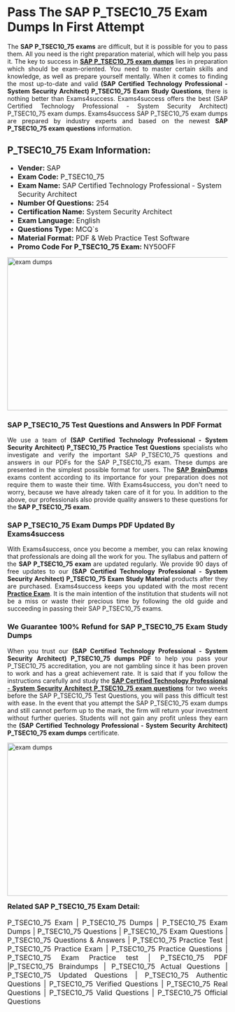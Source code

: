 <h1><strong><strong>Pass The SAP P_TSEC10_75 Exam Dumps In First Attempt</strong></strong></h1> <p style="text-align:justify">The <strong>SAP P_TSEC10_75 exams</strong> are difficult, but it is possible for you to pass them. All you need is the right preparation material, which will help you pass it. The key to success in <a href="https://www.exams4success.com/sap/p_tsec10_75-pdf-exam-dumps"><strong>SAP P_TSEC10_75 exam dumps</strong></a> lies in preparation which should be exam-oriented. You need to master certain skills and knowledge, as well as prepare yourself mentally. When it comes to finding the most up-to-date and valid <strong>(SAP Certified Technology Professional - System Security Architect) P_TSEC10_75 Exam Study Questions</strong>, there is nothing better than Exams4success. Exams4success offers the best (SAP Certified Technology Professional - System Security Architect) P_TSEC10_75 exam dumps. Exams4success SAP P_TSEC10_75 exam dumps are prepared by industry experts and based on the newest <strong>SAP P_TSEC10_75 exam questions</strong> information.</p> <h2><strong><strong>P_TSEC10_75 Exam Information:</strong></strong></h2> <ul> <li><span style="font-size:16px"><strong>Vender:</strong> SAP</span></li> <li><span style="font-size:16px"><strong>Exam Code:</strong> P_TSEC10_75</span></li> <li><span style="font-size:16px"><strong>Exam Name:</strong> SAP Certified Technology Professional - System Security Architect</span></li> <li><span style="font-size:16px"><strong>Number Of Questions:</strong> 254</span></li> <li><span style="font-size:16px"><strong>Certification Name:</strong> System Security Architect</span></li> <li><span style="font-size:16px"><strong>Exam Language:</strong> English</span></li> <li><span style="font-size:16px"><strong>Questions Type:</strong> MCQ`s</span></li> <li><span style="font-size:16px"><strong>Material Format:</strong> PDF & Web Practice Test Software</span></li> <li><span style="font-size:16px"><strong>Promo Code For P_TSEC10_75 Exam: </strong>NY50OFF</span></li> </ul> <p><a href="https://www.exams4success.com/sap/p_tsec10_75-pdf-exam-dumps" rel="no-follow"><img alt="exam dumps" src="https://www.certcollections.com/uploads/content/infrist1.png" style="height:350px; width:750px" /></a></p> <h3><strong>SAP P_TSEC10_75 Test Questions and Answers In PDF Format</strong></h3> <p style="text-align:justify">We use a team of <strong>(SAP Certified Technology Professional - System Security Architect) P_TSEC10_75 Practice Test Questions</strong> specialists who investigate and verify the important SAP P_TSEC10_75 questions and answers in our PDFs for the SAP P_TSEC10_75 exam. These dumps are presented in the simplest possible format for users. The <a href="https://www.exams4success.com/sap-exam-dumps"><strong>SAP BrainDumps</strong></a> exams content according to its importance for your preparation does not require them to waste their time. With Exams4success, you don't need to worry, because we have already taken care of it for you. In addition to the above, our professionals also provide quality answers to these questions for the<strong> SAP P_TSEC10_75 exam</strong>.</p> <h3><strong> SAP P_TSEC10_75 Exam Dumps PDF Updated By Exams4success</strong></h3> <p style="text-align:justify">With Exams4success, once you become a member, you can relax knowing that professionals are doing all the work for you. The syllabus and pattern of the <strong>SAP P_TSEC10_75 exam </strong>are updated regularly. We provide 90 days of free updates to our <strong>(SAP Certified Technology Professional - System Security Architect) P_TSEC10_75 Exam Study Material</strong> products after they are purchased. Exams4success keeps you updated with the most recent <a href="https://www.exams4success.com/"><strong>Practice Exam</strong></a>. It is the main intention of the institution that students will not be a miss or waste their precious time by following the old guide and succeeding in passing their SAP P_TSEC10_75 exams.</p> <h3 style="text-align:justify"><strong>We Guarantee 100% Refund for SAP P_TSEC10_75 Exam Study Dumps</strong></h3> <p style="text-align:justify">When you trust our <strong>(SAP Certified Technology Professional - System Security Architect) P_TSEC10_75 dumps PDF</strong> to help you pass your P_TSEC10_75 accreditation, you are not gambling since it has been proven to work and has a great achievement rate. It is said that if you follow the instructions carefully and study the <a href="https://www.exams4success.com/sap/p_tsec10_75-pdf-exam-dumps"><strong>SAP Certified Technology Professional - System Security Architect P_TSEC10_75 exam questions</strong></a> for two weeks before the SAP P_TSEC10_75 Test Questions, you will pass this difficult test with ease. In the event that you attempt the SAP P_TSEC10_75 exam dumps and still cannot perform up to the mark, the firm will return your investment without further queries. Students will not gain any profit unless they earn the <strong>(SAP Certified Technology Professional - System Security Architect) P_TSEC10_75 exam dumps</strong> certificate.</p> <p style="text-align:justify"><a href="https://www.exams4success.com/sap/p_tsec10_75-pdf-exam-dumps" rel="no-follow"><img alt="exam dumps" src="https://www.certcollections.com/uploads/content/free_demo1.png" style="height:350px; width:750px" /></a></p> <p style="text-align:justify"><span style="font-size:16px"><strong>Related SAP P_TSEC10_75 Exam Detail:</strong></span><br /> <br /> <span style="font-size:16px">P_TSEC10_75 Exam | P_TSEC10_75 Dumps | P_TSEC10_75 Exam Dumps | P_TSEC10_75 Questions | P_TSEC10_75 Exam Questions | P_TSEC10_75 Questions & Answers | P_TSEC10_75 Practice Test | P_TSEC10_75 Practice Exam | P_TSEC10_75 Practice Questions | P_TSEC10_75 Exam Practice test | P_TSEC10_75 PDF |P_TSEC10_75 Braindumps | P_TSEC10_75 Actual Questions | P_TSEC10_75 Updated Questions | P_TSEC10_75 Authentic Questions | P_TSEC10_75 Verified Questions | P_TSEC10_75 Real Questions | P_TSEC10_75 Valid Questions | P_TSEC10_75 Official Questions</span></p>
